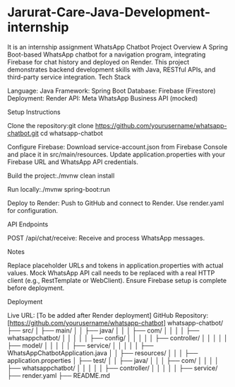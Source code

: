# Jarurat-Care-Java-Development-internship
It is an internship assignment
WhatsApp Chatbot Project
Overview
A Spring Boot-based WhatsApp chatbot for a navigation program, integrating Firebase for chat history and deployed on Render. This project demonstrates backend development skills with Java, RESTful APIs, and third-party service integration.
Tech Stack

Language: Java
Framework: Spring Boot
Database: Firebase (Firestore)
Deployment: Render
API: Meta WhatsApp Business API (mocked)

Setup Instructions

Clone the repository:git clone https://github.com/yourusername/whatsapp-chatbot.git
cd whatsapp-chatbot


Configure Firebase:
Download service-account.json from Firebase Console and place it in src/main/resources.
Update application.properties with your Firebase URL and WhatsApp API credentials.


Build the project:./mvnw clean install


Run locally:./mvnw spring-boot:run


Deploy to Render:
Push to GitHub and connect to Render.
Use render.yaml for configuration.



API Endpoints

POST /api/chat/receive: Receive and process WhatsApp messages.

Notes

Replace placeholder URLs and tokens in application.properties with actual values.
Mock WhatsApp API call needs to be replaced with a real HTTP client (e.g., RestTemplate or WebClient).
Ensure Firebase setup is complete before deployment.

Deployment

Live URL: [To be added after Render deployment]
GitHub Repository: [https://github.com/yourusername/whatsapp-chatbot]
whatsapp-chatbot/
├── src/
│   ├── main/
│   │   ├── java/
│   │   │   ├── com/
│   │   │   │   ├── whatsappchatbot/
│   │   │   │   │   ├── config/
│   │   │   │   │   ├── controller/
│   │   │   │   │   ├── model/
│   │   │   │   │   ├── service/
│   │   │   │   │   ├── WhatsAppChatbotApplication.java
│   │   ├── resources/
│   │   │   ├── application.properties
│   ├── test/
│   │   ├── java/
│   │   │   ├── com/
│   │   │   │   ├── whatsappchatbot/
│   │   │   │   │   ├── controller/
│   │   │   │   │   ├── service/
├── render.yaml
├── README.md
